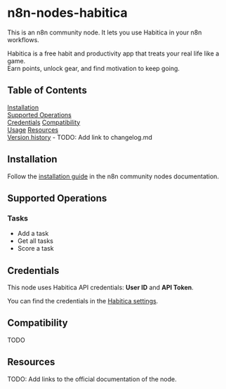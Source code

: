 # n8n-nodes-habitica

This is an n8n community node. It lets you use Habitica in your n8n workflows.

Habitica is a free habit and productivity app that treats your real life like a game.   
Earn points, unlock gear, and find motivation to keep going.

## Table of Contents

[Installation](#installation)  
[Supported Operations](#supported-operations)  
[Credentials](#credentials)
[Compatibility](#compatibility)  
[Usage](#usage) 
[Resources](#resources)  
[Version history](#version-history) - TODO: Add link to changelog.md

## Installation

Follow the [installation guide](https://docs.n8n.io/integrations/community-nodes/installation/) in the n8n community nodes documentation.

## Supported Operations

### Tasks

* Add a task
* Get all tasks
* Score a task



## Credentials

This node uses Habitica API credentials: **User ID** and **API Token**. 

You can find the credentials in the [Habitica settings](https://habitica.com/user/settings/api).


## Compatibility

TODO

## Resources

TODO: Add links to the official documentation of the node.


